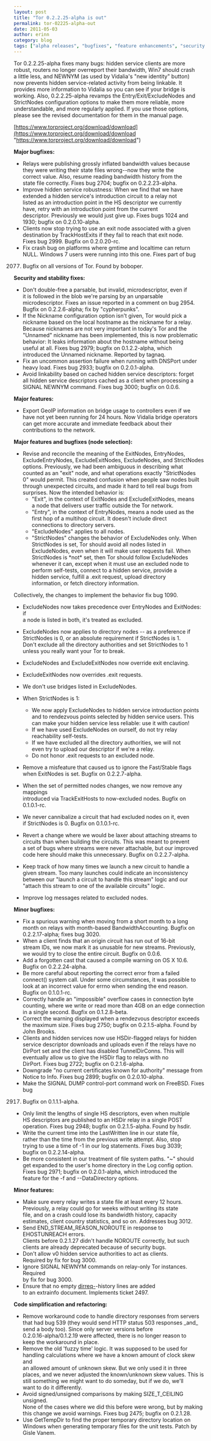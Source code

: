 ```yaml
---
layout: post
title: "Tor 0.2.2.25-alpha is out"
permalink: tor-02225-alpha-out
date: 2011-05-03
author: erinn
category: blog
tags: ["alpha releases", "bugfixes", "feature enhancements", "security fixes", "strictnodes", "tor"]
---
```


Tor 0.2.2.25-alpha fixes many bugs: hidden service clients are more  
 robust, routers no longer overreport their bandwidth, Win7 should crash  
 a little less, and NEWNYM (as used by Vidalia's "new identity" button)  
 now prevents hidden service-related activity from being linkable. It  
 provides more information to Vidalia so you can see if your bridge is  
 working. Also, 0.2.2.25-alpha revamps the Entry/Exit/ExcludeNodes and  
 StrictNodes configuration options to make them more reliable, more  
 understandable, and more regularly applied. If you use those options,  
 please see the revised documentation for them in the manual page.

[https://www.torproject.org/download/download](https://www.torproject.org/download/download "https://www.torproject.org/download/download")

**Major bugfixes:**

- Relays were publishing grossly inflated bandwidth values because  
 they were writing their state files wrong--now they write the  
 correct value. Also, resume reading bandwidth history from the  
 state file correctly. Fixes bug 2704; bugfix on 0.2.2.23-alpha.
- Improve hidden service robustness: When we find that we have  
 extended a hidden service's introduction circuit to a relay not  
 listed as an introduction point in the HS descriptor we currently  
 have, retry with an introduction point from the current  
 descriptor. Previously we would just give up. Fixes bugs 1024 and  
 1930; bugfix on 0.2.0.10-alpha.
- Clients now stop trying to use an exit node associated with a given  
 destination by TrackHostExits if they fail to reach that exit node.  
 Fixes bug 2999. Bugfix on 0.2.0.20-rc.
- Fix crash bug on platforms where gmtime and localtime can return  
 NULL. Windows 7 users were running into this one. Fixes part of bug  
 2077. Bugfix on all versions of Tor. Found by boboper.

**Security and stability fixes:**

- Don't double-free a parsable, but invalid, microdescriptor, even if  
 it is followed in the blob we're parsing by an unparsable  
 microdescriptor. Fixes an issue reported in a comment on bug 2954.  
 Bugfix on 0.2.2.6-alpha; fix by "cypherpunks".
- If the Nickname configuration option isn't given, Tor would pick a  
 nickname based on the local hostname as the nickname for a relay.  
 Because nicknames are not very important in today's Tor and the  
 "Unnamed" nickname has been implemented, this is now problematic  
 behavior: It leaks information about the hostname without being  
 useful at all. Fixes bug 2979; bugfix on 0.1.2.2-alpha, which  
 introduced the Unnamed nickname. Reported by tagnaq.
- Fix an uncommon assertion failure when running with DNSPort under  
 heavy load. Fixes bug 2933; bugfix on 0.2.0.1-alpha.
- Avoid linkability based on cached hidden service descriptors: forget  
 all hidden service descriptors cached as a client when processing a  
 SIGNAL NEWNYM command. Fixes bug 3000; bugfix on 0.0.6.

**Major features:**

- Export GeoIP information on bridge usage to controllers even if we  
 have not yet been running for 24 hours. Now Vidalia bridge operators  
 can get more accurate and immediate feedback about their  
 contributions to the network.

**Major features and bugfixes (node selection):**

- Revise and reconcile the meaning of the ExitNodes, EntryNodes,  
 ExcludeEntryNodes, ExcludeExitNodes, ExcludeNodes, and StrictNodes  
 options. Previously, we had been ambiguous in describing what  
 counted as an "exit" node, and what operations exactly "StrictNodes  
 0" would permit. This created confusion when people saw nodes built  
 through unexpected circuits, and made it hard to tell real bugs from  
 surprises. Now the intended behavior is:
  - "Exit", in the context of ExitNodes and ExcludeExitNodes, means  
 a node that delivers user traffic outside the Tor network.
  - "Entry", in the context of EntryNodes, means a node used as the  
 first hop of a multihop circuit. It doesn't include direct  
 connections to directory servers.
  - "ExcludeNodes" applies to all nodes.
  - "StrictNodes" changes the behavior of ExcludeNodes only. When  
 StrictNodes is set, Tor should avoid all nodes listed in  
 ExcludeNodes, even when it will make user requests fail. When  
 StrictNodes is \*not\* set, then Tor should follow ExcludeNodes  
 whenever it can, except when it must use an excluded node to  
 perform self-tests, connect to a hidden service, provide a  
 hidden service, fulfill a .exit request, upload directory  
 information, or fetch directory information.

Collectively, the changes to implement the behavior fix bug 1090.

- ExcludeNodes now takes precedence over EntryNodes and ExitNodes: if  
 a node is listed in both, it's treated as excluded.
- ExcludeNodes now applies to directory nodes -- as a preference if  
 StrictNodes is 0, or an absolute requirement if StrictNodes is 1.  
 Don't exclude all the directory authorities and set StrictNodes to 1  
 unless you really want your Tor to break.
- ExcludeNodes and ExcludeExitNodes now override exit enclaving.
- ExcludeExitNodes now overrides .exit requests.
- We don't use bridges listed in ExcludeNodes.
- When StrictNodes is 1:
  - We now apply ExcludeNodes to hidden service introduction points  
 and to rendezvous points selected by hidden service users. This  
 can make your hidden service less reliable: use it with caution!
  - If we have used ExcludeNodes on ourself, do not try relay  
 reachability self-tests.
  - If we have excluded all the directory authorities, we will not  
 even try to upload our descriptor if we're a relay.
  - Do not honor .exit requests to an excluded node.

- Remove a misfeature that caused us to ignore the Fast/Stable flags  
 when ExitNodes is set. Bugfix on 0.2.2.7-alpha.
- When the set of permitted nodes changes, we now remove any mappings  
 introduced via TrackExitHosts to now-excluded nodes. Bugfix on  
 0.1.0.1-rc.
- We never cannibalize a circuit that had excluded nodes on it, even  
 if StrictNodes is 0. Bugfix on 0.1.0.1-rc.
- Revert a change where we would be laxer about attaching streams to  
 circuits than when building the circuits. This was meant to prevent  
 a set of bugs where streams were never attachable, but our improved  
 code here should make this unnecessary. Bugfix on 0.2.2.7-alpha.
- Keep track of how many times we launch a new circuit to handle a  
 given stream. Too many launches could indicate an inconsistency  
 between our "launch a circuit to handle this stream" logic and our  
 "attach this stream to one of the available circuits" logic.
- Improve log messages related to excluded nodes.

**Minor bugfixes:**

- Fix a spurious warning when moving from a short month to a long  
 month on relays with month-based BandwidthAccounting. Bugfix on  
 0.2.2.17-alpha; fixes bug 3020.
- When a client finds that an origin circuit has run out of 16-bit  
 stream IDs, we now mark it as unusable for new streams. Previously,  
 we would try to close the entire circuit. Bugfix on 0.0.6.
- Add a forgotten cast that caused a compile warning on OS X 10.6.  
 Bugfix on 0.2.2.24-alpha.
- Be more careful about reporting the correct error from a failed  
 connect() system call. Under some circumstances, it was possible to  
 look at an incorrect value for errno when sending the end reason.  
 Bugfix on 0.1.0.1-rc.
- Correctly handle an "impossible" overflow cases in connection byte  
 counting, where we write or read more than 4GB on an edge connection  
 in a single second. Bugfix on 0.1.2.8-beta.
- Correct the warning displayed when a rendezvous descriptor exceeds  
 the maximum size. Fixes bug 2750; bugfix on 0.2.1.5-alpha. Found by  
 John Brooks.
- Clients and hidden services now use HSDir-flagged relays for hidden  
 service descriptor downloads and uploads even if the relays have no  
 DirPort set and the client has disabled TunnelDirConns. This will  
 eventually allow us to give the HSDir flag to relays with no  
 DirPort. Fixes bug 2722; bugfix on 0.2.1.6-alpha.
- Downgrade "no current certificates known for authority" message from  
 Notice to Info. Fixes bug 2899; bugfix on 0.2.0.10-alpha.
- Make the SIGNAL DUMP control-port command work on FreeBSD. Fixes bug  
 2917. Bugfix on 0.1.1.1-alpha.
- Only limit the lengths of single HS descriptors, even when multiple  
 HS descriptors are published to an HSDir relay in a single POST  
 operation. Fixes bug 2948; bugfix on 0.2.1.5-alpha. Found by hsdir.
- Write the current time into the LastWritten line in our state file,  
 rather than the time from the previous write attempt. Also, stop  
 trying to use a time of -1 in our log statements. Fixes bug 3039;  
 bugfix on 0.2.2.14-alpha.
- Be more consistent in our treatment of file system paths. "~" should  
 get expanded to the user's home directory in the Log config option.  
 Fixes bug 2971; bugfix on 0.2.0.1-alpha, which introduced the  
 feature for the -f and --DataDirectory options.

**Minor features:**

- Make sure every relay writes a state file at least every 12 hours.  
 Previously, a relay could go for weeks without writing its state  
 file, and on a crash could lose its bandwidth history, capacity  
 estimates, client country statistics, and so on. Addresses bug 3012.
- Send END\_STREAM\_REASON\_NOROUTE in response to EHOSTUNREACH errors.  
 Clients before 0.2.1.27 didn't handle NOROUTE correctly, but such  
 clients are already deprecated because of security bugs.
- Don't allow v0 hidden service authorities to act as clients.  
 Required by fix for bug 3000.
- Ignore SIGNAL NEWNYM commands on relay-only Tor instances. Required  
 by fix for bug 3000.
- Ensure that no empty [dirreq-](read|write)-history lines are added  
 to an extrainfo document. Implements ticket 2497.

**Code simplification and refactoring:**

- Remove workaround code to handle directory responses from servers  
 that had bug 539 (they would send HTTP status 503 responses \_and\_  
 send a body too). Since only server versions before  
 0.2.0.16-alpha/0.1.2.19 were affected, there is no longer reason to  
 keep the workaround in place.
- Remove the old 'fuzzy time' logic. It was supposed to be used for  
 handling calculations where we have a known amount of clock skew and  
 an allowed amount of unknown skew. But we only used it in three  
 places, and we never adjusted the known/unknown skew values. This is  
 still something we might want to do someday, but if we do, we'll  
 want to do it differently.
- Avoid signed/unsigned comparisons by making SIZE\_T\_CEILING unsigned.  
 None of the cases where we did this before were wrong, but by making  
 this change we avoid warnings. Fixes bug 2475; bugfix on 0.2.1.28.
- Use GetTempDir to find the proper temporary directory location on  
 Windows when generating temporary files for the unit tests. Patch by  
 Gisle Vanem.

